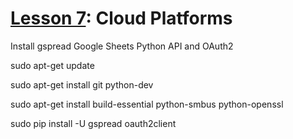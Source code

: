 # <a href="https://goo.gl/6BsKOa">Lesson 7</a>: Cloud Platforms

Install gspread Google Sheets Python API and OAuth2

sudo apt-get update

sudo apt-get install git python-dev

sudo apt-get install build-essential python-smbus python-openssl

sudo pip install -U gspread oauth2client

